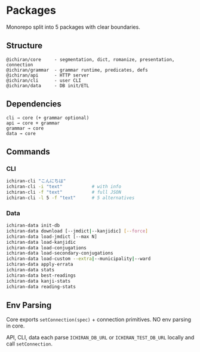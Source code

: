 # Packages

Monorepo split into 5 packages with clear boundaries.

## Structure

```
@ichiran/core     - segmentation, dict, romanize, presentation, connection
@ichiran/grammar  - grammar runtime, predicates, defs
@ichiran/api      - HTTP server
@ichiran/cli      - user CLI
@ichiran/data     - DB init/ETL
```

## Dependencies

```
cli → core (+ grammar optional)
api → core + grammar
grammar → core
data → core
```

## Commands

### CLI
```bash
ichiran-cli "こんにちは"
ichiran-cli -i "text"           # with info
ichiran-cli -f "text"           # full JSON
ichiran-cli -l 5 -f "text"      # 5 alternatives
```

### Data
```bash
ichiran-data init-db
ichiran-data download [--jmdict|--kanjidic] [--force]
ichiran-data load-jmdict [--max N]
ichiran-data load-kanjidic
ichiran-data load-conjugations
ichiran-data load-secondary-conjugations
ichiran-data load-custom --extra|--municipality|--ward
ichiran-data apply-errata
ichiran-data stats
ichiran-data best-readings
ichiran-data kanji-stats
ichiran-data reading-stats
```

## Env Parsing

Core exports `setConnection(spec)` + connection primitives. NO env parsing in core.

API, CLI, data each parse `ICHIRAN_DB_URL` or `ICHIRAN_TEST_DB_URL` locally and call `setConnection`.

